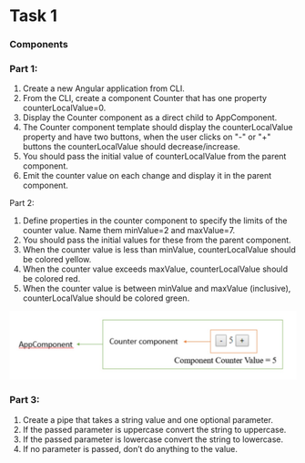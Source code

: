<H1> Task 1 </H1> 
<H3> Components </H3>

<h3> Part 1: </h3>

<ol>
<li>Create a new Angular application from CLI.</li>
<li>From the CLI, create a component Counter that has one property counterLocalValue=0.</li>
<li>Display the Counter component as a direct child to AppComponent.</li>
<li>The Counter component template should display the 
counterLocalValue property and have two buttons, when the user clicks 
on "-" or "+" buttons the counterLocalValue should decrease/increase.</li>
<li>You should pass the initial value of counterLocalValue from the parent component.</li>
<li>Emit the counter value on each change and display it in the parent component.</li>
</ol>
Part 2:
<ol>
<li>Define properties in the counter component to specify the limits of the 
counter value. Name them minValue=2 and maxValue=7.</li>
<li>You should pass the initial values for these from the parent component.</li>
<li>When the counter value is less than minValue, counterLocalValue should be 
colored yellow.</li>
<li>When the counter value exceeds maxValue, counterLocalValue should be 
colored red.</li>
<li>When the counter value is between minValue and maxValue (inclusive), 
counterLocalValue should be colored green.</li>
</ol>
<img src="TASK_1_PIC.jpeg">

<h3> Part 3: </h3>
<ol>
<li>Create a pipe that takes a string value and one optional parameter.</li>
<li>If the passed parameter is uppercase convert the string to uppercase.</li>
<li>If the passed parameter is lowercase convert the string to lowercase.</li>
<li>If no parameter is passed, don’t do anything to the value.</li>
</ol>
